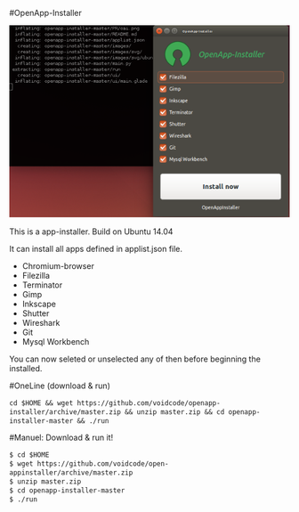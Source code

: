 #OpenApp-Installer

![OpenAppInstaller](https://raw.githubusercontent.com/voidcode/open-appinstaller/master/PR/oai.png)

This is a app-installer. Build on Ubuntu 14.04

It can install all apps defined in applist.json file.

* Chromium-browser
* Filezilla
* Terminator
* Gimp
* Inkscape
* Shutter
* Wireshark
* Git
* Mysql Workbench

You can now seleted or unselected any of then before beginning the installed.

#OneLine (download & run)
```
cd $HOME && wget https://github.com/voidcode/openapp-installer/archive/master.zip && unzip master.zip && cd openapp-installer-master && ./run
```

#Manuel: Download & run it!
```
$ cd $HOME
$ wget https://github.com/voidcode/open-appinstaller/archive/master.zip
$ unzip master.zip
$ cd openapp-installer-master
$ ./run
```
